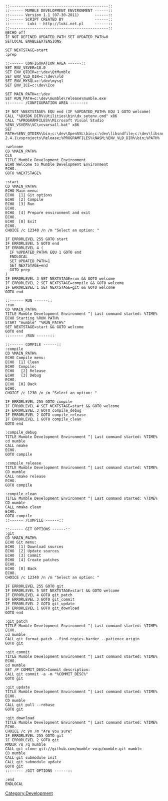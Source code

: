     ::--------------------------------------------::
    ::------ MUMBLE DEVELOPMENT ENVIRONMENT ------::
    ::------ Version 1.1 (07-30-2011)       ------::
    ::------ SCRIPT CREATED BY              ------::
    ::------  Luki - http://luki.net.pl     ------::
    ::--------------------------------------------::
    @ECHO off
    IF NOT DEFINED UPDATED_PATH SET UPDATED_PATH=0
    SETLOCAL ENABLEEXTENSIONS

    SET NEXTSTAGE=start
    :prep

    ::------ CONFIGURATION AREA ------::
    SET ENV_VSVER=10.0
    SET ENV_QTDIR=c:\dev\QtMumble
    SET ENV_VLD_DIR=c:\dev\vld
    SET ENV_MYSQL=c:\dev\mysql
    SET ENV_ICE=c:\dev\Ice

    SET MAIN_PATH=c:\dev
    SET RUN_PATH=c:\dev\mumble\release\mumble.exe
    ::------ /CONFIGURATION AREA ------::

    IF NOT %NEXTSTAGE% EQU end (IF %UPDATED_PATH% EQU 1 GOTO welcome)
    CALL "%DXSDK_DIR%\Utilities\bin\dx_setenv.cmd" x86
    CALL "%PROGRAMFILES%\Microsoft Visual Studio %ENV_VSVER%\VC\vcvarsall.bat" x86
    SET PATH=%ENV_QTDIR%\bin;c:\dev\OpenSSL\bin;c:\dev\libsndfile;c:\dev\libsndfile\bin;%ENV_MYSQL%\lib;%ENV_MYSQL%\lib\opt;%ENV_ICE%\bin\vc100;c:\dev\protobuf-2.4.1\vsprojects\Release;%PROGRAMFILES%\NASM;%ENV_VLD_DIR%\bin;%PATH%

    :welcome
    CD %MAIN_PATH%
    CLS
    TITLE Mumble Development Environment
    ECHO Welcome to Mumble Development Environment
    ECHO.
    GOTO %NEXTSTAGE%

    :start
    CD %MAIN_PATH%
    ECHO Main menu:
    ECHO  [1] Git options
    ECHO  [2] Compile
    ECHO  [3] Run
    ECHO.
    ECHO  [4] Prepare environment and exit
    ECHO.
    ECHO  [0] Exit
    ECHO.
    CHOICE /c 12340 /n /m "Select an option: "

    IF ERRORLEVEL 255 GOTO start
    IF ERRORLEVEL 5 GOTO end
    IF ERRORLEVEL 4 (
      IF %UPDATED_PATH% EQU 1 GOTO end
      ENDLOCAL
      SET UPDATED_PATH=1
      SET NEXTSTAGE=end
      GOTO prep
    )
    IF ERRORLEVEL 3 SET NEXTSTAGE=run && GOTO welcome
    IF ERRORLEVEL 2 SET NEXTSTAGE=compile && GOTO welcome
    IF ERRORLEVEL 1 SET NEXTSTAGE=git && GOTO welcome
    GOTO end

    ::------ RUN ------::
    :run
    CD %MAIN_PATH%
    TITLE Mumble Development Environment ^| Last command started: %TIME%
    ECHO Starting %RUN_PATH%
    START "mumble" "%RUN_PATH%"
    SET NEXTSTAGE=start && GOTO welcome
    GOTO end
    ::------ /RUN ------::

    ::------ COMPILE ------::
    :compile
    CD %MAIN_PATH%
    ECHO Compile menu:
    ECHO  [1] Clean
    ECHO  Compile:
    ECHO   [2] Release
    ECHO   [3] Debug
    ECHO.
    ECHO  [0] Back
    ECHO.
    CHOICE /c 1230 /n /m "Select an option: "

    IF ERRORLEVEL 255 GOTO compile
    IF ERRORLEVEL 4 SET NEXTSTAGE=start && GOTO welcome
    IF ERRORLEVEL 3 GOTO compile_debug
    IF ERRORLEVEL 2 GOTO compile_release
    IF ERRORLEVEL 1 GOTO compile_clean
    GOTO end

    :compile_debug
    TITLE Mumble Development Environment ^| Last command started: %TIME%
    cd mumble
    CALL nmake
    ECHO.
    GOTO compile

    :compile_release
    TITLE Mumble Development Environment ^| Last command started: %TIME%
    CD mumble
    CALL nmake release
    ECHO.
    GOTO compile

    :compile_clean
    TITLE Mumble Development Environment ^| Last command started: %TIME%
    CD mumble
    CALL nmake clean
    ECHO.
    GOTO compile
    ::------ /COMPILE ------::

    ::------ GIT OPTIONS ------::
    :git
    CD %MAIN_PATH%
    ECHO Git menu:
    ECHO  [1] Download sources
    ECHO  [2] Update sources
    ECHO  [3] Commit
    ECHO  [4] Create patches
    ECHO.
    ECHO  [0] Back
    ECHO.
    CHOICE /c 12340 /n /m "Select an option: "

    IF ERRORLEVEL 255 GOTO git
    IF ERRORLEVEL 5 SET NEXTSTAGE=start && GOTO welcome
    IF ERRORLEVEL 4 GOTO git_patch
    IF ERRORLEVEL 3 GOTO git_commit
    IF ERRORLEVEL 2 GOTO git_update
    IF ERRORLEVEL 1 GOTO git_download
    GOTO end

    :git_patch
    TITLE Mumble Development Environment ^| Last command started: %TIME%
    ECHO.
    cd mumble
    CALL git format-patch --find-copies-harder --patience origin
    GOTO git

    :git_commit
    TITLE Mumble Development Environment ^| Last command started: %TIME%
    ECHO.
    cd mumble
    SET /P COMMIT_DESC=Commit description:
    CALL git commit -a -m "%COMMIT_DESC%"
    GOTO git

    :git_update
    TITLE Mumble Development Environment ^| Last command started: %TIME%
    ECHO.
    CD mumble
    CALL git pull --rebase
    GOTO git

    :git_download
    TITLE Mumble Development Environment ^| Last command started: %TIME%
    ECHO.
    CHOICE /c yn /m "Are you sure"
    IF ERRORLEVEL 255 GOTO git
    IF ERRORLEVEL 2 GOTO git
    RMDIR /s /q mumble
    CALL git clone git://github.com/mumble-voip/mumble.git mumble
    CD mumble
    CALL git submodule init
    CALL git submodule update
    GOTO git
    ::------ /GIT OPTIONS ------::

    :end
    ENDLOCAL

[Category:Development](Category:Development "wikilink")